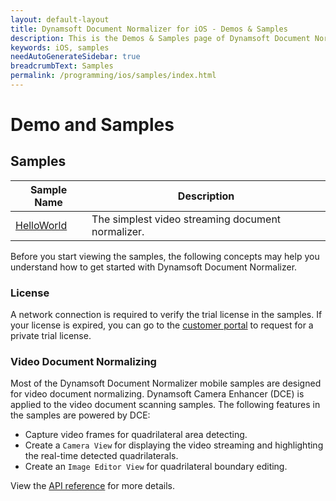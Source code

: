 ```yaml
---
layout: default-layout
title: Dynamsoft Document Normalizer for iOS - Demos & Samples
description: This is the Demos & Samples page of Dynamsoft Document Normalizer for iOS SDK.
keywords: iOS, samples
needAutoGenerateSidebar: true
breadcrumbText: Samples
permalink: /programming/ios/samples/index.html
---
```


# Demo and Samples

## Samples

| Sample Name | Description |
| ----------- | ----------- |
| [HelloWorld](helloworld.md) | The simplest video streaming document normalizer. |

Before you start viewing the samples, the following concepts may help you understand how to get started with Dynamsoft Document Normalizer.

### License

A network connection is required to verify the trial license in the samples. If your license is expired, you can go to the <a href="https://www.dynamsoft.com/customer/license/trialLicense?product=ddn&utm_source=documents" target="_blank">customer portal</a> to request for a private trial license.

### Video Document Normalizing

Most of the Dynamsoft Document Normalizer mobile samples are designed for video document normalizing. Dynamsoft Camera Enhancer (DCE) is applied to the video document scanning samples. The following features in the samples are powered by DCE:

- Capture video frames for quadrilateral area detecting.
- Create a `Camera View` for displaying the video streaming and highlighting the real-time detected quadrilaterals.
- Create an `Image Editor View` for quadrilateral boundary editing.

View the [API reference]({{site.dce_ios_api}}primary-api/camera-enhancer.html) for more details.
